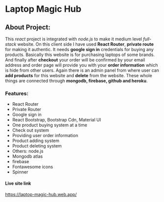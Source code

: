 # Laptop Magic Hub

## About Project:
This _react_ project is integrated with _node.js_ to make it medium level _full-stack_ website. On this client side I have used **React Router**, **private route** for making it authentic. It needs **google sign in** credentials for buying any products. Basically this website is for purchasing laptops of some brands. And finally after **checkout** your order will be confirmed by your email address and order page will provide you with your **order information** which is hide from other users. Again there is an admin panel from where user can **add products** for this website and **delete** from the website. These whole things are connected through **mongodb, firebase, github and heroku**. 

### Features:
* React Router
* Private Router
* Google sign in 
* React Bootstrap, Bootstrap Cdn, Material UI
* One product buying system at a time
* Check out system
* Providing user order information
* Product adding system
* Product deleting system 
* Others: node.js 
* Mongodb atlas
* firebase
* Fontawesome icons 
* Spinner 

#### Live site link 
<https://laptop-magic-hub.web.app/>